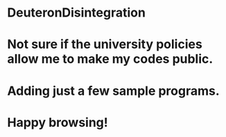 # DeuteronDisintegration
# Not sure if the university policies allow me to make my codes public. 
# Adding just a few sample programs. 
# Happy browsing! 
